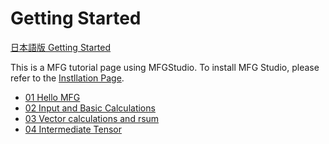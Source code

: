 # Getting Started

[日本語版 Getting Started](../../ja/GettingStarted/)

This is a MFG tutorial page using MFGStudio.
To install MFG Studio, please refer to the [Instllation Page](../Installation.md).

- [01 Hello MFG](01_HelloMFG.md)
- [02 Input and Basic Calculations](02_Basic.md)
- [03 Vector calculations and rsum](03_VectorRsum.md)
- [04 Intermediate Tensor](04_InterTensor.md)